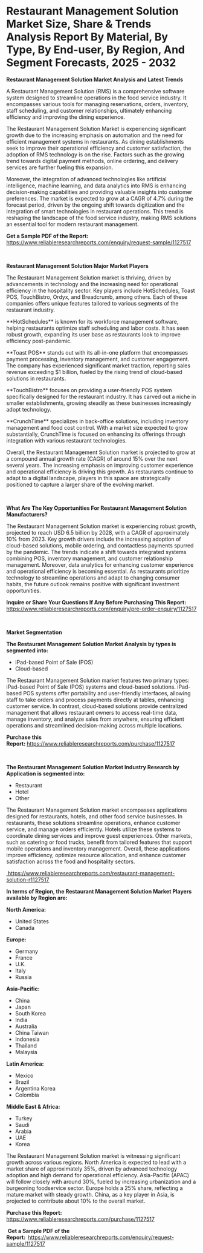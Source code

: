 <p><h1>Restaurant Management Solution Market Size, Share & Trends Analysis Report By Material, By Type, By End-user, By Region, And Segment Forecasts, 2025 - 2032</h1></p><p><strong>Restaurant Management Solution Market Analysis and Latest Trends</strong></p>
<p><p>A Restaurant Management Solution (RMS) is a comprehensive software system designed to streamline operations in the food service industry. It encompasses various tools for managing reservations, orders, inventory, staff scheduling, and customer relationships, ultimately enhancing efficiency and improving the dining experience. </p><p>The Restaurant Management Solution Market is experiencing significant growth due to the increasing emphasis on automation and the need for efficient management systems in restaurants. As dining establishments seek to improve their operational efficiency and customer satisfaction, the adoption of RMS technology is on the rise. Factors such as the growing trend towards digital payment methods, online ordering, and delivery services are further fueling this expansion.</p><p>Moreover, the integration of advanced technologies like artificial intelligence, machine learning, and data analytics into RMS is enhancing decision-making capabilities and providing valuable insights into customer preferences. The market is expected to grow at a CAGR of 4.7% during the forecast period, driven by the ongoing shift towards digitization and the integration of smart technologies in restaurant operations. This trend is reshaping the landscape of the food service industry, making RMS solutions an essential tool for modern restaurant management.</p></p>
<p><strong>Get a Sample PDF of the Report:&nbsp;</strong> <a href="https://www.reliableresearchreports.com/enquiry/request-sample/1127517?utm_campaign=3136&utm_medium=2&utm_source=Github&utm_content=ia&utm_term=17042025&utm_id=restaurant-management-solution">https://www.reliableresearchreports.com/enquiry/request-sample/1127517</a></p>
<p>&nbsp;</p>
<p><strong>Restaurant Management Solution Major Market Players</strong></p>
<p><p>The Restaurant Management Solution market is thriving, driven by advancements in technology and the increasing need for operational efficiency in the hospitality sector. Key players include HotSchedules, Toast POS, TouchBistro, Ordyx, and Breadcrumb, among others. Each of these companies offers unique features tailored to various segments of the restaurant industry.</p><p>**HotSchedules** is known for its workforce management software, helping restaurants optimize staff scheduling and labor costs. It has seen robust growth, expanding its user base as restaurants look to improve efficiency post-pandemic.</p><p>**Toast POS** stands out with its all-in-one platform that encompasses payment processing, inventory management, and customer engagement. The company has experienced significant market traction, reporting sales revenue exceeding $1 billion, fueled by the rising trend of cloud-based solutions in restaurants.</p><p>**TouchBistro** focuses on providing a user-friendly POS system specifically designed for the restaurant industry. It has carved out a niche in smaller establishments, growing steadily as these businesses increasingly adopt technology.</p><p>**CrunchTime** specializes in back-office solutions, including inventory management and food cost control. With a market size expected to grow substantially, CrunchTime is focused on enhancing its offerings through integration with various restaurant technologies.</p><p>Overall, the Restaurant Management Solution market is projected to grow at a compound annual growth rate (CAGR) of around 15% over the next several years. The increasing emphasis on improving customer experience and operational efficiency is driving this growth. As restaurants continue to adapt to a digital landscape, players in this space are strategically positioned to capture a larger share of the evolving market.</p></p>
<p>&nbsp;</p>
<p><strong>What Are The Key Opportunities For Restaurant Management Solution Manufacturers?</strong></p>
<p><p>The Restaurant Management Solution market is experiencing robust growth, projected to reach USD 6.5 billion by 2028, with a CAGR of approximately 10% from 2023. Key growth drivers include the increasing adoption of cloud-based solutions, mobile ordering, and contactless payments spurred by the pandemic. The trends indicate a shift towards integrated systems combining POS, inventory management, and customer relationship management. Moreover, data analytics for enhancing customer experience and operational efficiency is becoming essential. As restaurants prioritize technology to streamline operations and adapt to changing consumer habits, the future outlook remains positive with significant investment opportunities.</p></p>
<p><strong>Inquire or Share Your Questions If Any Before Purchasing This Report:</strong> <a href="https://www.reliableresearchreports.com/enquiry/pre-order-enquiry/1127517?utm_campaign=3136&utm_medium=2&utm_source=Github&utm_content=ia&utm_term=17042025&utm_id=restaurant-management-solution">https://www.reliableresearchreports.com/enquiry/pre-order-enquiry/1127517</a></p>
<p>&nbsp;</p>
<p><strong>Market Segmentation</strong></p>
<p><strong>The Restaurant Management Solution Market Analysis by types is segmented into:</strong></p>
<p><ul><li>iPad-based Point of Sale (POS)</li><li>Cloud-based</li></ul></p>
<p><p>The Restaurant Management Solution market features two primary types: iPad-based Point of Sale (POS) systems and cloud-based solutions. iPad-based POS systems offer portability and user-friendly interfaces, allowing staff to take orders and process payments directly at tables, enhancing customer service. In contrast, cloud-based solutions provide centralized management that allows restaurant owners to access real-time data, manage inventory, and analyze sales from anywhere, ensuring efficient operations and streamlined decision-making across multiple locations.</p></p>
<p><strong>Purchase this Report:&nbsp;</strong><a href="https://www.reliableresearchreports.com/purchase/1127517?utm_campaign=3136&utm_medium=2&utm_source=Github&utm_content=ia&utm_term=17042025&utm_id=restaurant-management-solution">https://www.reliableresearchreports.com/purchase/1127517</a></p>
<p>&nbsp;</p>
<p><strong>The Restaurant Management Solution Market Industry Research by Application is segmented into:</strong></p>
<p><ul><li>Restaurant</li><li>Hotel</li><li>Other</li></ul></p>
<p><p>The Restaurant Management Solution market encompasses applications designed for restaurants, hotels, and other food service businesses. In restaurants, these solutions streamline operations, enhance customer service, and manage orders efficiently. Hotels utilize these systems to coordinate dining services and improve guest experiences. Other markets, such as catering or food trucks, benefit from tailored features that support mobile operations and inventory management. Overall, these applications improve efficiency, optimize resource allocation, and enhance customer satisfaction across the food and hospitality sectors.</p></p>
<p><a href="https://www.reliableresearchreports.com/restaurant-management-solution-r1127517?utm_campaign=3136&utm_medium=2&utm_source=Github&utm_content=ia&utm_term=17042025&utm_id=restaurant-management-solution">&nbsp;https://www.reliableresearchreports.com/restaurant-management-solution-r1127517</a></p>
<p><strong>In terms of Region, the Restaurant Management Solution Market Players available by Region are:</strong></p>
<p>
    <p> <strong> North America: </strong>
        <ul>
            <li>United States</li>
            <li>Canada</li>
        </ul>
        </p> 
    <p> <strong> Europe: </strong>
        <ul>
            <li>Germany</li>
            <li>France</li>
            <li>U.K.</li>
            <li>Italy</li>
            <li>Russia</li>
        </ul>
        </p> 
    <p> <strong> Asia-Pacific: </strong>
        <ul>
            <li>China</li>
            <li>Japan</li>
            <li>South Korea</li>
            <li>India</li>
            <li>Australia</li>
            <li>China Taiwan</li>
            <li>Indonesia</li>
            <li>Thailand</li>
            <li>Malaysia</li>
        </ul>
        </p> 
    <p> <strong> Latin America: </strong>
        <ul>
            <li>Mexico</li>
            <li>Brazil</li>
            <li>Argentina Korea</li>
            <li>Colombia</li>
        </ul>
        </p> 
    <p> <strong> Middle East & Africa: </strong>
        <ul>
            <li>Turkey</li>
            <li>Saudi</li>
            <li>Arabia</li>
            <li>UAE</li>
            <li>Korea</li>
        </ul>
    </p>
    </p>
<p><p>The Restaurant Management Solution market is witnessing significant growth across various regions. North America is expected to lead with a market share of approximately 35%, driven by advanced technology adoption and high demand for operational efficiency. Asia-Pacific (APAC) will follow closely with around 30%, fueled by increasing urbanization and a burgeoning foodservice sector. Europe holds a 25% share, reflecting a mature market with steady growth. China, as a key player in Asia, is projected to contribute about 10% to the overall market.</p></p>
<p><strong>Purchase this Report: </strong><a href="https://www.reliableresearchreports.com/purchase/1127517?utm_campaign=3136&utm_medium=2&utm_source=Github&utm_content=ia&utm_term=17042025&utm_id=restaurant-management-solution">https://www.reliableresearchreports.com/purchase/1127517</a></p>
<p>&nbsp;<strong>Get a Sample PDF of the Report:&nbsp;&nbsp;</strong><a href="https://www.reliableresearchreports.com/enquiry/request-sample/1127517?utm_campaign=3136&utm_medium=2&utm_source=Github&utm_content=ia&utm_term=17042025&utm_id=restaurant-management-solution">https://www.reliableresearchreports.com/enquiry/request-sample/1127517</a></p>
<p><strong></strong></p>
<p><p></p><p></p><p></p></p>